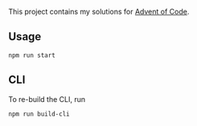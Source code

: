 This project contains my solutions for [Advent of Code](https://adventofcode.com/).

## Usage

```
npm run start
```

## CLI

To re-build the CLI, run

```
npm run build-cli
```
